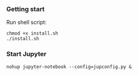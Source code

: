 ### Getting start

Run shell script:
```
chmod +x install.sh
./install.sh
```

### Start Jupyter

```
nohup jupyter-notebook --config=jupconfig.py &
```